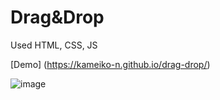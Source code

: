 # Drag&Drop
Used HTML, CSS, JS

[Demo] (https://kameiko-n.github.io/drag-drop/) 

![image](https://user-images.githubusercontent.com/96421604/201202304-1b36475a-49be-435a-91f5-7bfce9e27476.png)
